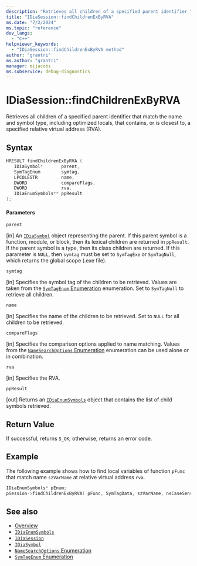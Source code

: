 ```yaml
---
description: "Retrieves all children of a specified parent identifier that match the name and symbol type, including optimized locals, that contains, or is closest to, a specified relative virtual address (RVA)."
title: "IDiaSession::findChildrenExByRVA"
ms.date: "7/2/2024"
ms.topic: "reference"
dev_langs:
  - "C++"
helpviewer_keywords:
  - "IDiaSession::findChildrenExByRVA method"
author: "grantri"
ms.author: "grantri"
manager: mijacobs
ms.subservice: debug-diagnostics
---
```

# IDiaSession::findChildrenExByRVA

Retrieves all children of a specified parent identifier that match the name and symbol type, including optimized locals, that contains, or is closest to, a specified relative virtual address (RVA).

## Syntax

```C++
HRESULT findChildrenExByRVA (
   IDiaSymbol*       parent,
   SymTagEnum        symtag,
   LPCOLESTR         name,
   DWORD             compareFlags,
   DWORD             rva,
   IDiaEnumSymbols** ppResult
);
```

#### Parameters

 `parent`

[in] An [`IDiaSymbol`](../../debugger/debug-interface-access/idiasymbol.md) object representing the parent. If this parent symbol is a function, module, or block, then its lexical children are returned in `ppResult`. If the parent symbol is a type, then its class children are returned. If this parameter is `NULL`, then `symtag` must be set to `SymTagExe` or `SymTagNull`, which returns the global scope (.exe file).

 `symtag`

[in] Specifies the symbol tag of the children to be retrieved. Values are taken from the [`SymTagEnum` Enumeration](../../debugger/debug-interface-access/symtagenum.md) enumeration. Set to `SymTagNull` to retrieve all children.

 `name`

[in] Specifies the name of the children to be retrieved. Set to `NULL` for all children to be retrieved.

 `compareFlags`

[in] Specifies the comparison options applied to name matching. Values from the [`NameSearchOptions` Enumeration](../../debugger/debug-interface-access/namesearchoptions.md) enumeration can be used alone or in combination.

 `rva`

[in] Specifies the RVA.

 `ppResult`

[out] Returns an [`IDiaEnumSymbols`](../../debugger/debug-interface-access/idiaenumsymbols.md) object that contains the list of child symbols retrieved.

## Return Value

 If successful, returns `S_OK`; otherwise, returns an error code.

## Example

 The following example shows how to find local variables of function `pFunc` that match name `szVarName` at relative virtual address `rva`.

```C++
IDiaEnumSymbols* pEnum;
pSession->findChildrenExByRVA( pFunc, SymTagData, szVarName, nsCaseSensitive, rva, &pEnum );
```

## See also

- [Overview](../../debugger/debug-interface-access/overview-debug-interface-access-sdk.md)
- [`IDiaEnumSymbols`](../../debugger/debug-interface-access/idiaenumsymbols.md)
- [`IDiaSession`](../../debugger/debug-interface-access/idiasession.md)
- [`IDiaSymbol`](../../debugger/debug-interface-access/idiasymbol.md)
- [`NameSearchOptions` Enumeration](../../debugger/debug-interface-access/namesearchoptions.md)
- [`SymTagEnum` Enumeration](../../debugger/debug-interface-access/symtagenum.md)
